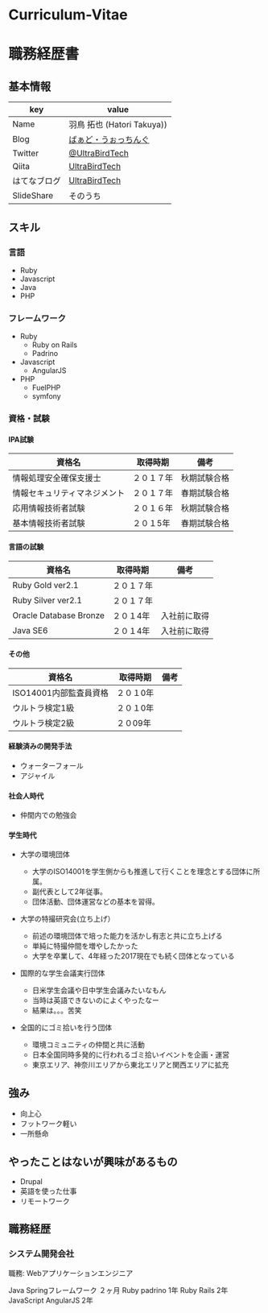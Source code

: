 # Curriculum-Vitae

# 職務経歴書

## 基本情報

|key|value|
|---|-----|
|Name|羽鳥 拓也 (Hatori Takuya))|
|Blog|[ばぁど・うぉっちんぐ](http://ultrabirdrepti.net)|
|Twitter|[@UltraBirdTech](https://twitter.com/UltraBirdTech)|
|Qiita|[UltraBirdTech](http://qiita.com/UltraBirdTech)|
|はてなブログ|[UltraBirdTech](http://ultrabirdtech.hatenablog.com)|
|SlideShare|そのうち|


## スキル

### 言語

- Ruby
- Javascript
- Java
- PHP

### フレームワーク

- Ruby
  - Ruby on Rails
  - Padrino
- Javascript
  - AngularJS
- PHP
  - FuelPHP
  - symfony

### 資格・試験
#### IPA試験
|資格名|取得時期|備考|
|---|-----|---|
|情報処理安全確保支援士|２０１７年|秋期試験合格|
|情報セキュリティマネジメント|２０１７年|春期試験合格|
|応用情報技術者試験|２０１６年|秋期試験合格|
|基本情報技術者試験|２０１5年|春期試験合格|

#### 言語の試験
|資格名|取得時期|備考|
|---|-----|---|
|Ruby Gold ver2.1|２０１７年||
|Ruby Silver ver2.1|２０１７年||
|Oracle Database Bronze|２０１4年|入社前に取得|
|Java SE6|２０１4年|入社前に取得|

#### その他
|資格名|取得時期|備考|
|---|-----|---|
|ISO14001内部監査員資格|２０１0年||
|ウルトラ検定1級|２０１0年||
|ウルトラ検定2級|２０09年||


#### 経験済みの開発手法
  - ウォーターフォール
  - アジャイル
  
#### 社会人時代
- 仲間内での勉強会

#### 学生時代
- 大学の環境団体
  - 大学のISO14001を学生側からも推進して行くことを理念とする団体に所属。
  - 副代表として2年従事。
  - 団体活動、団体運営などの基本を習得。
- 大学の特撮研究会(立ち上げ）
  - 前述の環境団体で培った能力を活かし有志と共に立ち上げる
  - 単純に特撮仲間を増やしたかった
  - 大学を卒業して、4年経った2017現在でも続く団体となっている

- 国際的な学生会議実行団体
  - 日米学生会議や日中学生会議みたいなもん
  - 当時は英語できないのによくやったなー
  - 結果は。。。苦笑  

- 全国的にゴミ拾いを行う団体
  - 環境コミュニティの仲間と共に活動
  - 日本全国同時多発的に行われるゴミ拾いイベントを企画・運営
  - 東京エリア、神奈川エリアから東北エリアと関西エリアに拡充

## 強み

- 向上心
- フットワーク軽い
- 一所懸命

## やったことはないが興味があるもの

- Drupal
- 英語を使った仕事
- リモートワーク

## 職務経歴

### システム開発会社

職務: Webアプリケーションエンジニア

Java Springフレームワーク ２ヶ月
Ruby padrino 1年
Ruby Rails 2年
JavaScript AngularJS 2年
